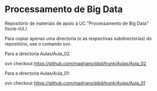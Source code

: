 # Processamento de Big Data
Repositório de materiais de apoio à UC "Processamento de Big Data" (Iscte-IUL) 

Para copiar apenas uma directoria (e as respectivas subdirectorias) do repositório, use o comando svn. 

Para a directoria Aulas/Aula_02

svn checkout https://github.com/madriano/pbd/trunk/Aulas/Aula_02

Para a directoria Aulas/Aula_01:

svn checkout https://github.com/madriano/pbd/trunk/Aulas/Aula_01



